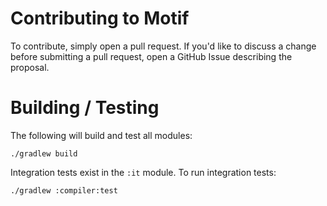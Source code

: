 # Contributing to Motif

To contribute, simply open a pull request. If you'd like to discuss a change before submitting a pull request, open a GitHub Issue describing the proposal.

# Building / Testing

The following will build and test all modules:

`./gradlew build`

Integration tests exist in the `:it` module. To run integration tests:

`./gradlew :compiler:test`